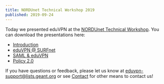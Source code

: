 ```yaml
---
title: NORDUnet Technical Workshop 2019
published: 2019-09-24
---
```


Today we presented eduVPN at the 
[NORDUnet Technical Workshop](https://events.nordu.net/display/NTW2019/).
You can download the presentations here:

* [Introduction](../download/eduVPN_NTW19.pptx)
* [eduVPN @ SURFnet](../download/eduVPN_Nordunet_tech19_final.pptx)
* [SAML & eduVPN](../download/SAML_and_eduVPN_NTW_2019.pdf)
* [Policy 2.0](../download/Policy_2.0_NTW_2019.pdf)

If you have questions or feedback, please let us know at 
[eduvpn-support@lists.geant.org](mailto:eduvpn-support@lists.geant.org) or see
[Contact](../contact.html) for other means to contact us!
